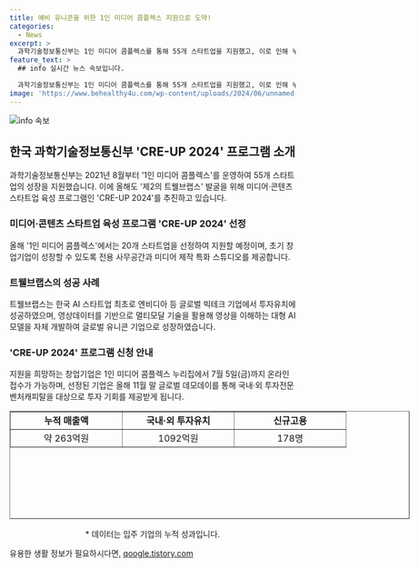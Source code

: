 ```yaml
---
title: 예비 유니콘을 위한 1인 미디어 콤플렉스 지원으로 도약!
categories:
  - News
excerpt: >
  과학기술정보통신부는 1인 미디어 콤플렉스를 통해 55개 스타트업을 지원했고, 이로 인해 누적 매출액 약 263억원, 국내·외 투자유치 1092억원, 신규고용 178명을 창출하는 성과를 이어가고 있다. CREUP 2024를 통해 20개 스타트업을 선정·지원할 예정이며, 이는 크리에이터 미디어의 성장을 위한 프로그램이다. 트웰브랩스는 AI 스타트업으로 글로벌 유니콘 기업으로 성장 가능성을 제시하며, 1인 미디어 콤플렉스에 입주한 기업으로서 눈에 띈다.
feature_text: >
  ## info 실시간 뉴스 속보입니다.

  과학기술정보통신부는 1인 미디어 콤플렉스를 통해 55개 스타트업을 지원했고, 이로 인해 누적 매출액 약 263억원, 국내·외 투자유치 1092억원, 신규고용 178명을 창출하는 성과를 이어가고 있다. CREUP 2024를 통해 20개 스타트업을 선정·지원할 예정이며, 이는 크리에이터 미디어의 성장을 위한 프로그램이다. 트웰브랩스는 AI 스타트업으로 글로벌 유니콘 기업으로 성장 가능성을 제시하며, 1인 미디어 콤플렉스에 입주한 기업으로서 눈에 띈다.
image: 'https://www.behealthy4u.com/wp-content/uploads/2024/06/unnamed-file.png'
---
```


<p><img src="https://www.behealthy4u.com/wp-content/uploads/2024/06/unnamed-file.png" alt="info 속보" /></p>

<h2 data-ke-size="size26">한국 과학기술정보통신부 'CRE-UP 2024' 프로그램 소개</h2>

<p data-ke-size="size16">과학기술정보통신부는 2021년 8월부터 '1인 미디어 콤플렉스'를 운영하여 55개 스타트업의 성장을 지원했습니다. 이에 올해도 '제2의 트웰브랩스' 발굴을 위해 미디어·콘텐츠 스타트업 육성 프로그램인 'CRE-UP 2024'를 추진하고 있습니다.</p>

<h3>미디어·콘텐츠 스타트업 육성 프로그램 'CRE-UP 2024' 선정</h3>

<p data-ke-size="size16">올해 '1인 미디어 콤플렉스'에서는 20개 스타트업을 선정하여 지원할 예정이며, 초기 창업기업이 성장할 수 있도록 전용 사무공간과 미디어 제작 특화 스튜디오를 제공합니다.</p>

<h3>트웰브랩스의 성공 사례</h3>

<p data-ke-size="size16">트웰브랩스는 한국 AI 스타트업 최초로 엔비디아 등 글로벌 빅테크 기업에서 투자유치에 성공하였으며, 영상데이터를 기반으로 멀티모달 기술을 활용해 영상을 이해하는 대형 AI 모델을 자체 개발하여 글로벌 유니콘 기업으로 성장하였습니다.</p>

<h3>'CRE-UP 2024' 프로그램 신청 안내</h3>

<p data-ke-size="size16">지원을 희망하는 창업기업은 1인 미디어 콤플렉스 누리집에서 7월 5일(금)까지 온라인 접수가 가능하며, 선정된 기업은 올해 11월 말 글로벌 데모데이를 통해 국내·외 투자전문 벤처캐피탈을 대상으로 투자 기회를 제공받게 됩니다.</p>

<table style="width: 704px; height: 190px;" border="1">
<tbody>
<tr>
<td style="width: 180px; text-align: center; height: 17px;"><b>누적 매출액</b></td>
<td style="width: 180px; text-align: center; height: 17px;"><b>국내·외 투자유치</b></td>
<td style="width: 180px; text-align: center; height: 17px;"><b>신규고용</b></td>
</tr>
<tr>
<td style="width: 180px; text-align: center; height: 17px;">약 263억원</td>
<td style="width: 180px; text-align: center; height: 17px;">1092억원</td>
<td style="width: 180px; text-align: center; height: 17px;">178명</td>
</tr>
</tbody>
</table>

<p style="text-align: center;" data-ke-size="size16">* 데이터는 입주 기업의 누적 성과입니다.</p>
유용한 생활 정보가 필요하시다면, <a href="https://qoogle.tistory.com" rel="dofollow">qoogle.tistory.com</a>


